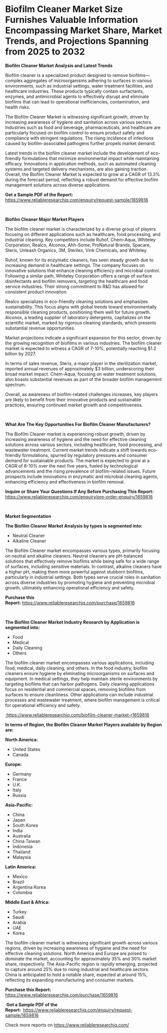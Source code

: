 <p><h1>Biofilm Cleaner Market Size Furnishes Valuable Information Encompassing Market Share, Market Trends, and Projections Spanning from 2025 to 2032</h1></p><p><strong>Biofilm Cleaner Market Analysis and Latest Trends</strong></p>
<p><p>Biofilm cleaner is a specialized product designed to remove biofilms—complex aggregates of microorganisms adhering to surfaces in various environments, such as industrial settings, water treatment facilities, and healthcare industries. These products typically contain surfactants, enzymes, and antimicrobial agents to effectively disrupt and eliminate biofilms that can lead to operational inefficiencies, contamination, and health risks.</p><p>The Biofilm Cleaner Market is witnessing significant growth, driven by increasing awareness of hygiene and sanitation across various sectors. Industries such as food and beverage, pharmaceuticals, and healthcare are particularly focused on biofilm control to ensure product safety and compliance with stringent regulations. The rising incidence of infections caused by biofilm-associated pathogens further propels market demand.</p><p>Latest trends in the biofilm cleaner market include the development of eco-friendly formulations that minimize environmental impact while maintaining efficacy. Innovations in application methods, such as automated cleaning systems and targeted delivery mechanisms, are also gaining traction. Overall, the Biofilm Cleaner Market is expected to grow at a CAGR of 13.3% during the forecast period, reflecting a robust demand for effective biofilm management solutions across diverse applications.</p></p>
<p><strong>Get a Sample PDF of the Report:&nbsp;</strong> <a href="https://www.reliableresearchiq.com/enquiry/request-sample/1659816?utm_campaign=2732&utm_medium=2&utm_source=Github&utm_content=ia&utm_term=31032025&utm_id=biofilm-cleaner">https://www.reliableresearchiq.com/enquiry/request-sample/1659816</a></p>
<p>&nbsp;</p>
<p><strong>Biofilm Cleaner Major Market Players</strong></p>
<p><p>The biofilm cleaner market is characterized by a diverse group of players focusing on different applications such as healthcare, food processing, and industrial cleaning. Key competitors include Ruhof, Chem-Aqua, Whiteley Corporation, Realco, Alconox, Ahh-Some, ProNatural Brands, Spacare, Steris, Unleash Organics, 3M, Sterilex, Vink Chemicals, and Whiteley.</p><p>Ruhof, known for its enzymatic cleaners, has seen steady growth due to increasing demand in healthcare settings. The company focuses on innovative solutions that enhance cleaning efficiency and microbial control. Following a similar path, Whiteley Corporation offers a range of surface disinfectants and biofilm removers, targeting the healthcare and food service industries. Their strong commitment to R&D has allowed for consistent product innovation.</p><p>Realco specializes in eco-friendly cleaning solutions and emphasizes sustainability. This focus aligns with global trends toward environmentally responsible cleaning products, positioning them well for future growth. Alconox, a leading supplier of laboratory detergents, capitalizes on the scientific market, marked by rigorous cleaning standards, which presents substantial revenue opportunities.</p><p>Market projections indicate a significant expansion for this sector, driven by the growing recognition of biofilms in various industries. The biofilm cleaner market is expected to witness a CAGR of 7-10%, potentially reaching $1.2 billion by 2027.</p><p>In terms of sales revenue, Steris, a major player in the sterilization market, reported annual revenues of approximately $3 billion, underscoring their broad market impact. Chem-Aqua, focusing on water treatment solutions, also boasts substantial revenues as part of the broader biofilm management spectrum.</p><p>Overall, as awareness of biofilm-related challenges increases, key players are likely to benefit from their innovative products and sustainable practices, ensuring continued market growth and competitiveness.</p></p>
<p>&nbsp;</p>
<p><strong>What Are The Key Opportunities For Biofilm Cleaner Manufacturers?</strong></p>
<p><p>The Biofilm Cleaner market is experiencing robust growth, driven by increasing awareness of hygiene and the need for effective cleaning solutions across various sectors, including healthcare, food processing, and wastewater treatment. Current market trends indicate a shift towards eco-friendly formulations, spurred by regulatory pressures and consumer demand for sustainable products. The market is expected to grow at a CAGR of 8-10% over the next five years, fueled by technological advancements and the rising prevalence of biofilm-related issues. Future prospects include innovations in enzymatic and microbial cleaning agents, enhancing efficiency and effectiveness in biofilm removal.</p></p>
<p><strong>Inquire or Share Your Questions If Any Before Purchasing This Report:</strong> <a href="https://www.reliableresearchiq.com/enquiry/pre-order-enquiry/1659816?utm_campaign=2732&utm_medium=2&utm_source=Github&utm_content=ia&utm_term=31032025&utm_id=biofilm-cleaner">https://www.reliableresearchiq.com/enquiry/pre-order-enquiry/1659816</a></p>
<p>&nbsp;</p>
<p><strong>Market Segmentation</strong></p>
<p><strong>The Biofilm Cleaner Market Analysis by types is segmented into:</strong></p>
<p><ul><li>Neutral Cleaner</li><li>Alkaline Cleaner</li></ul></p>
<p><p>The Biofilm Cleaner market encompasses various types, primarily focusing on neutral and alkaline cleaners. Neutral cleaners are pH-balanced solutions that effectively remove biofilms while being safe for a wide range of surfaces, including sensitive materials. In contrast, alkaline cleaners have a higher pH, making them more powerful against stubborn biofilms, particularly in industrial settings. Both types serve crucial roles in sanitation across diverse industries by promoting hygiene and preventing microbial growth, ultimately enhancing operational efficiency and safety.</p></p>
<p><strong>Purchase this Report:&nbsp;</strong><a href="https://www.reliableresearchiq.com/purchase/1659816?utm_campaign=2732&utm_medium=2&utm_source=Github&utm_content=ia&utm_term=31032025&utm_id=biofilm-cleaner">https://www.reliableresearchiq.com/purchase/1659816</a></p>
<p>&nbsp;</p>
<p><strong>The Biofilm Cleaner Market Industry Research by Application is segmented into:</strong></p>
<p><ul><li>Food</li><li>Medical</li><li>Daily Cleaning</li><li>Others</li></ul></p>
<p><p>The biofilm cleaner market encompasses various applications, including food, medical, daily cleaning, and others. In the food industry, biofilm cleaners ensure hygiene by eliminating microorganisms on surfaces and equipment. In medical settings, they help maintain sterile environments by targeting biofilms that can harbor pathogens. Daily cleaning applications focus on residential and commercial spaces, removing biofilms from surfaces to ensure cleanliness. Other applications can include industrial processes and wastewater treatment, where biofilm management is critical for operational efficiency and safety.</p></p>
<p><a href="https://www.reliableresearchiq.com/biofilm-cleaner-market-r1659816?utm_campaign=2732&utm_medium=2&utm_source=Github&utm_content=ia&utm_term=31032025&utm_id=biofilm-cleaner">&nbsp;https://www.reliableresearchiq.com/biofilm-cleaner-market-r1659816</a></p>
<p><strong>In terms of Region, the Biofilm Cleaner Market Players available by Region are:</strong></p>
<p>
    <p> <strong> North America: </strong>
        <ul>
            <li>United States</li>
            <li>Canada</li>
        </ul>
        </p> 
    <p> <strong> Europe: </strong>
        <ul>
            <li>Germany</li>
            <li>France</li>
            <li>U.K.</li>
            <li>Italy</li>
            <li>Russia</li>
        </ul>
        </p> 
    <p> <strong> Asia-Pacific: </strong>
        <ul>
            <li>China</li>
            <li>Japan</li>
            <li>South Korea</li>
            <li>India</li>
            <li>Australia</li>
            <li>China Taiwan</li>
            <li>Indonesia</li>
            <li>Thailand</li>
            <li>Malaysia</li>
        </ul>
        </p> 
    <p> <strong> Latin America: </strong>
        <ul>
            <li>Mexico</li>
            <li>Brazil</li>
            <li>Argentina Korea</li>
            <li>Colombia</li>
        </ul>
        </p> 
    <p> <strong> Middle East & Africa: </strong>
        <ul>
            <li>Turkey</li>
            <li>Saudi</li>
            <li>Arabia</li>
            <li>UAE</li>
            <li>Korea</li>
        </ul>
    </p>
    </p>
<p><p>The biofilm cleaner market is witnessing significant growth across various regions, driven by increasing awareness of hygiene and the need for effective cleaning solutions. North America and Europe are poised to dominate the market, accounting for approximately 35% and 30% market share, respectively. The Asia-Pacific region is rapidly emerging, projected to capture around 25% due to rising industrial and healthcare sectors. China is anticipated to hold a notable share, expected at around 15%, reflecting its expanding manufacturing and consumer markets.</p></p>
<p><strong>Purchase this Report: </strong><a href="https://www.reliableresearchiq.com/purchase/1659816?utm_campaign=2732&utm_medium=2&utm_source=Github&utm_content=ia&utm_term=31032025&utm_id=biofilm-cleaner">https://www.reliableresearchiq.com/purchase/1659816</a></p>
<p>&nbsp;<strong>Get a Sample PDF of the Report:&nbsp;&nbsp;</strong><a href="https://www.reliableresearchiq.com/enquiry/request-sample/1659816?utm_campaign=2732&utm_medium=2&utm_source=Github&utm_content=ia&utm_term=31032025&utm_id=biofilm-cleaner">https://www.reliableresearchiq.com/enquiry/request-sample/1659816</a></p>
<p><strong></strong></p>
<p>Check more reports on <a href="https://www.reliableresearchiq.com/?utm_campaign=2732&utm_medium=2&utm_source=Github&utm_content=ia&utm_term=31032025&utm_id=biofilm-cleaner">https://www.reliableresearchiq.com/</a></p>
